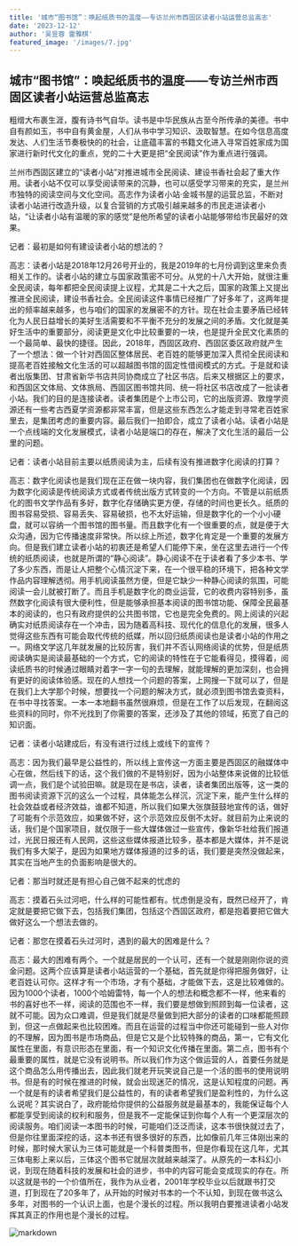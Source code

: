 ```yaml
---
title: '城市“图书馆”：唤起纸质书的温度——专访兰州市西固区读者小站运营总监高志'
date: '2023-12-12'
author: '吴昱蓉 雷雅棋'
featured_image: '/images/7.jpg'
---
```


 ## 城市“图书馆”：唤起纸质书的温度——专访兰州市西固区读者小站运营总监高志

粗缯大布裹生涯，腹有诗书气自华。读书是中华民族从古至今所传承的美德。书中自有颜如玉，书中自有黄金屋，人们从书中学习知识、汲取智慧。在如今信息高度发达、人们生活节奏极快的的社会，让底蕴丰富的书籍文化进入寻常百姓家成为国家进行新时代文化的重点，党的二十大更是把“全民阅读”作为重点进行强调。

兰州市西固区建立的“读者小站”对推进城市全民阅读、建设书香社会起了重大作用。读者小站不仅可以享受阅读带来的沉静，也可以感受学习带来的充实，是兰州市独特的阅读空间与文化空间。高志作为读者小站·金城书屋的运营总监，不断对读者小站进行改造升级，以复合营销的方式吸引越来越多的市民走进读者小站，“让读者小站有温暖的家的感觉”是他所希望的读者小站能够带给市民最好的效果。


记者：最初是如何有建设读者小站的想法的？


高志：读者小站是2018年12月26号开业的，我是2019年的七月份调到这里来负责相关工作的。读者小站的建立与国家政策密不可分。从党的十八大开始，就很注重全民阅读，每年都把全民阅读提上议程，尤其是二十大之后，国家的政策上又提出推进全民阅读，建设书香社会。全民阅读这件事情已经推广了好多年了，这两年提出的频率越来越多，也与咱们的国家的发展密不的方针。现在社会主要矛盾已经转化为人民日益增长的美好生活需要和不平衡不充分的发展之间的矛盾。文化就是美好生活中的重要部分，阅读更是文化中比较重要的一块，也是提升全民文化素质的一个最简单、最快的捷径。因此，2018年，西固区政府、西固区委区政府就产生了一个想法：做一个针对西固区整体居民、老百姓的能够更加深入贯彻全民阅读和提高老百姓接触文化生活的可以超越图书馆的固定性借阅模式的方式。于是就和读者出版集团、甘肃省新华书店共同协商成立了社区书店。后来又根据区上的要求，和西固区文体局、文体旅局、西固区图书馆共同、统一将社区书店改成了一批读者小站。我们的目的是连接读者。读者集团是个上市公司，它的出版资源、敦煌学资源还有一些考古西夏学资源都非常丰富，但是这些东西怎么才能走到寻常老百姓家里去，是集团考虑的重要内容。最后我们一拍即合，成立了读者小站。读者小站是一个点线端的文化发展模式，读者小站是端口的存在，解决了文化生活的最后一公里的问题。

记者：读者小站目前主要以纸质阅读为主，后续有没有推进数字化阅读的打算？

高志：数字化阅读也是我们现在正在做一块内容，我们集团也在做数字化阅读，因为数字化阅读是传统阅读方式或者传统出版方式转变的一个方向。不管是以前纸质化的图书文学作品有多好，数字化存储确实更方便，存储的时间也更长久。纸质的图书容易受损、容易丢失、容易破损，也不太好运输，但是数字化的一个小小硬盘，就可以容纳一个图书馆的图书量。而且数字化有一个很重要的点，就是便于大众沟通，因为它传播速度非常快。所以综上所述，数字化肯定是一个重要的发展方向。但是我们建立读者小站的初衷还是希望人们能停下来，坐在这里去进行一个传统的纸质阅读，也就是所谓的“静心阅读”。静心阅读不在于读者看了多少本书、学了多少东西，而是让人把整个心情沉淀下来，在一个很平稳的环境下，把各种文学作品内容理解透彻。用手机阅读虽然方便，但是它缺少一种静心阅读的氛围，可能阅读一会儿就被打断了。而且手机是数字化的商业运营，它的收费内容特别多，虽然数字化阅读有很大便利性，但是能够承担基本阅读的图书馆功能、保障全民最基本的阅读的，也只有政府提供的公共图书馆，它也是完全免费的。网上阅读的兴起确实对纸质阅读存在一个冲击，因为随着高科技、现代化的信息化的发展，很多人觉得这些东西有可能会取代传统的纸媒，所以回归纸质阅读也是读者小站的作用之一。网络文学这几年就发展的比较厉害，我们并不否认网络阅读的优势，但是纸质阅读确实是阅读最基础的一个方式，它的阅读的特性在于它能看得见，摸得着，阅读纸质书的时候通过眼睛对着字一字一句的去理解，就能理解的更加深刻，也会拥有更好的阅读体验感。现在的人想找一个问题的答案，上网搜一下就可以了，但是在我们上大学那个时候，想要找一个问题的解决方式，就必须到图书馆去查资料，在书中寻找答案。一本一本地翻书虽然很麻烦，但是在工作了以后发现，在翻阅这些资料的同时，你不光找到了你需要的答案，还涉及了其他的领域，拓宽了自己的知识面。

记者：读者小站建成后，有没有进行过线上或线下的宣传？

高志：因为我们最早是公益性的，所以线上宣传这一方面主要是西固区的融媒体中心在做，然后线下的话，这个我们做的不是特别好，因为小站整体来说做的比较低调一点，我们是个试验田嘛。就是现在是书店，读者，读者集团出版等，这一类的图书阅读资源下沉的这么一个过程，具体能怎么样沉，沉淀下来，能产生什么样的社会效益或者经济效益，谁都不知道，所以我们如果大张旗鼓鼓地宣传的话，做好了可能有个示范效应，如果做不好，这个示范效应反倒不太好。就目前为止来说的话，我们是个国家项目，就仅限于一些大媒体做过一些宣传，像新华社给我们报道过，光民日报还有人民网，这些这些媒体报道比较多，基本都是大媒体，并不是说我们有多大架子，是因为如果地方媒体报道的过多的话，我们要是突然没做起来，其实在当地产生的负面影响是很大的。

记者：那当时就还是有担心自己做不起来的忧虑的

高志：摸着石头过河吧，什么样的可能性都有。忧虑倒是没有，既然已经开了，肯定就是要把它做下去，包括我们集团，包括这个西固区政府，都是抱着要把它做大做好这么一个想法去做的。

记者：那您在摸着石头过河时，遇到的最大的困难是什么？

高志：最大的困难有两个。一个就是居民的一个认可，还有一个就是刚刚你说的资金问题。这两个应该算是读者小站运营的一个基础，首先就是你得把服务做好，让老百姓认可你。这样才有一个市场，才有个基础，才能做下去，这是比较难做的。因为1000个读者，1000个哈姆雷特，每一个人的想法和概念都不一样，他来看的书的喜好也不一样，阅读的范围也不一样，我们要是想做到照顾到每一位读者，这就不可能。因为众口难调，但是我们就是尽量做到把大部分的读者的口味都能照顾到，但这一点做起来也比较困难。而且在运营的过程当中你还可能碰到一些人对你的不理解，因为图书是市场商品，但是它又是个比较特殊的商品，第一，它有文化属性在里面，有意识形态在里面，有一个知识文化传播在里面。第二点，图书有个最重要的属性，就是它没有说明书。所以我们作为这个做运营的人，首要任务就是这个商品怎么用传播出去，因此我们就老开玩笑说自己是一个活的图书的使用说明书。但是有的时候在推进的时候，就会出现迷茫的情况，这是认知程度的问题。再一个就是有的读者希望我们是公益性的，有的读者希望我们是盈利性的，为什么这么说呢？其实说白了，政府能给你提供的公益服务就是最基本的，我能保证每个人都能享受到阅读的权利和服务，但是我不一定能保证到你每个人有一个更深层次的阅读服务。咱们阅读一本图书的时候，可能咱们泛泛而读，这本书很快就过去了，但是你往里面深挖的话，这本书还有很多很好的东西，比如像前几年三体刚出来的时候，那时候大家认为三体可能就是一个科普类图书，但是你看现在这几年，尤其三体电影上来以后，三体这个图书它就层次就越来越深了。从原先的一本科幻小说，到现在随着科技的发展和社会的进步，书中的内容可能会变成现实的存在。所以这就是书的一个价值所在，我作为从业者，2001年学校毕业以后就跟书打交道，打到现在了20多年了，从开始的时候对书本的一个不认知，到现在做书这么多年，对图书的一个认识上面，也是个漫长的过程。所以我明白要推进读者小站发挥其真正的作用也是个漫长的过程。


![markdown](/images/7.jpg)